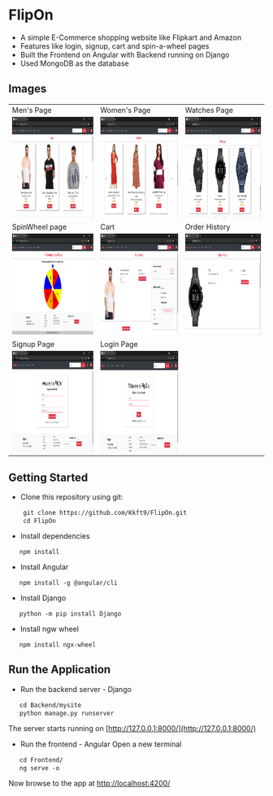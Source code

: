 # FlipOn #
* A simple E-Commerce shopping website like Flipkart and Amazon
* Features like login, signup, cart and spin-a-wheel pages
* Built the Frontend on Angular with Backend running on Django
* Used MongoDB as the database


## Images ## 
<table>
  <tr>
    <td>Men's Page</td>  
    <td>Women's Page</td>
    <td>Watches Page</td>
  </tr>
  <tr>
    <td><img src="https://github.com/Kkft9/FlipOn/blob/master/images/FlipOn_men.png" width="500" height="200" /></td>  
    <td><img src="https://github.com/Kkft9/FlipOn/blob/master/images/FlipOn_women.png" width="500" height="200" /></td>
    <td><img src="https://github.com/Kkft9/FlipOn/blob/master/images/FlipOn_watches.png" width="500" height="200" /></td>
  </tr>
  <tr>
    <td>SpinWheel page</td>  
    <td>Cart</td>
    <td>Order History</td>
  </tr>
  <tr>
    <td><img src="https://github.com/Kkft9/FlipOn/blob/master/images/FlipOn_wheel.png" width="500" height="200" /></td>  
    <td><img src="https://github.com/Kkft9/FlipOn/blob/master/images/FlipOn_cart.png" width="500" height="200" /></td>
    <td><img src="https://github.com/Kkft9/FlipOn/blob/master/images/FlipOn_history.png" width="500" height="200" /></td>
  </tr>
  <tr>
    <td>Signup Page</td>  
    <td>Login Page</td>
  </tr>
  <tr>
    <td><img src="https://github.com/Kkft9/FlipOn/blob/master/images/FlipOn_signup.png" width="500" height="200" /></td>  
    <td><img src="https://github.com/Kkft9/FlipOn/blob/master/images/FlipOn_login.png" width="500" height="200" /></td>
  </tr>
 </table>
 
 
 ## Getting Started ##
 * Clone this repository using git:
```
    git clone https://github.com/Kkft9/FlipOn.git
    cd FlipOn
  ```
 
 * Install dependencies
 ``` 
    npm install
 ```
 
 * Install Angular
 ```
    npm install -g @angular/cli
 ```
 
 * Install Django
 ```
    python -m pip install Django
 ```
 
 * Install ngw wheel
 ```
    npm install ngx-wheel
 ```
 
 ## Run the Application ##
 * Run the backend server - Django
 ```
    cd Backend/mysite
    python manage.py runserver
 ```
 The server starts running on [http://127.0.0.1:8000/](http://127.0.0.1:8000/)
 
 * Run the frontend - Angular
    Open a new terminal
 ```
    cd Frontend/
    ng serve -o
  ```
 
 Now browse to the app at [http://localhost:4200/](http://localhost:4200/)
